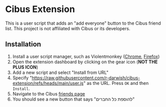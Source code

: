 # Cibus Extension

This is a user script that adds an "add everyone" button to the Cibus friend list. This project is not affiliated with Cibus or its developers.

## Installation

1. Install a user script manager, such as Violentmonkey ([Chrome](https://chromewebstore.google.com/detail/violentmonkey/jinjaccalgkegednnccohejagnlnfdag), [Firefox](https://addons.mozilla.org/en-US/firefox/addon/violentmonkey/))
2. Open the extension dashboard by clicking on the gear icon (**NOT THE PLUS ICON**)
3. Add a new script and select "Install from URL"
4. Specify "<https://raw.githubusercontent.com/r-darwish/cibus-extension/refs/heads/main/user.js>" as the URL. Press `OK` and then `Install`.
5. Navigate to the Cibus [friends page](https://consumers.pluxee.co.il/user/friends)
6. You should see a new button that says "להוספת כל החברים"
